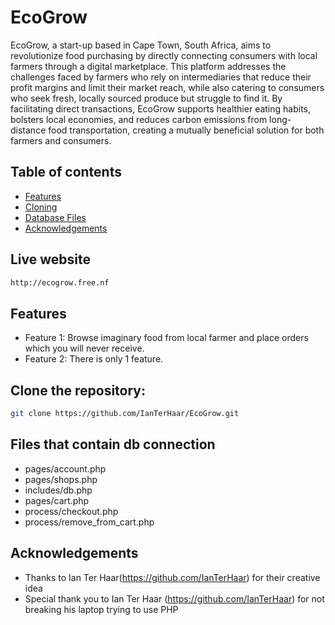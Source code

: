 # EcoGrow

EcoGrow, a start-up based in Cape Town, South Africa, aims to revolutionize food purchasing by directly connecting consumers with local farmers through a digital marketplace. This platform addresses the challenges faced by farmers who rely on intermediaries that reduce their profit margins and limit their market reach, while also catering to consumers who seek fresh, locally sourced produce but struggle to find it. By facilitating direct transactions, EcoGrow supports healthier eating habits, bolsters local economies, and reduces carbon emissions from long-distance food transportation, creating a mutually beneficial solution for both farmers and consumers.

## Table of contents
- [Features](#features)
- [Cloning](#clone-the-repository)
- [Database Files](#files-that-contain-db-connection)
- [Acknowledgements](#acknowledgements)

## Live website
```bash
http://ecogrow.free.nf
```

## Features
- Feature 1: Browse imaginary food from local farmer and place orders which you will never receive.
- Feature 2: There is only 1 feature.

## Clone the repository:
```bash
git clone https://github.com/IanTerHaar/EcoGrow.git
```
## Files that contain db connection
* pages/account.php
* pages/shops.php
* includes/db.php
* pages/cart.php
* process/checkout.php
* process/remove_from_cart.php

## Acknowledgements
- Thanks to Ian Ter Haar(https://github.com/IanTerHaar) for their creative idea
- Special thank you to Ian Ter Haar (https://github.com/IanTerHaar) for not breaking his laptop trying to use PHP
